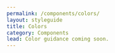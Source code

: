 ```yaml
---
permalink: /components/colors/
layout: styleguide
title: Colors
category: Components
lead: Color guidance coming soon.
---
```

